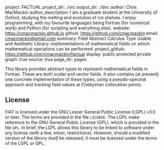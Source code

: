 project: FACTUAL
project_dir: ./src
output_dir: ./doc
author: Chris MacMackin
author_description: I am a graduate student at the University of Oxford, studying the melting and evolution of ice shelves. I enjoy programming, with my favourite languages being Fortran (for numerical work) and Python (for scripting and everything else).
website: https://cmacmackin.github.io
github: https://github.com/cmacmackin
email: cmacmackin@gmail.com
summary: Field Abstract Calculus Type Usable and Aesthetic Library: 
	 implementations of mathematical fields on which mathematical operations
	 can be performed.
project_github: https://github.com/cmacmackin/factual
display: public
         protected
	 private
graph: true
source: true
page_dir: pages

This library provides abstract types to represent mathematical fields
in Fortran. These are both scalar and vector fields. It also contains
(at present) one concrete implementation of these types, using a
pseudo-spectral approach and tracking field values at Chebyshev 
collocation points.

## License
FIAT is licensed under the GNU Lesser General Public License (LGPL) v3.0 or
later. The terms are provided in the file `LICENSE`. The LGPL make reference
to the GNU General Public License (GPL), which is provided in the file `GPL`.
In brief, the LGPL allows this library to be linked to software under any
license (with a few, minor, restrictions). However, should a modified version
of the _library itself_ be released, it must be licensed under the terms of
the LGPL or GPL.

